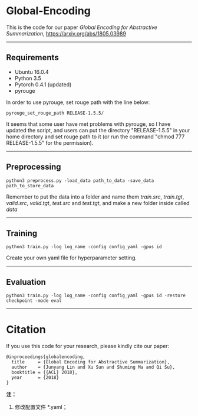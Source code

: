 # Global-Encoding
This is the code for our paper *Global Encoding for Abstractive Summarization*, https://arxiv.org/abs/1805.03989

***********************************************************

## Requirements
* Ubuntu 16.0.4
* Python 3.5
* Pytorch 0.4.1 (updated)
* pyrouge

In order to use pyrouge, set rouge path with the line below:
```
pyrouge_set_rouge_path RELEASE-1.5.5/
```
It seems that some user have met problems with pyrouge, so I have updated the script, and users can put the directory "RELEASE-1.5.5" in your home directory and set rouge path to it  (or run the command "chmod 777 RELEASE-1.5.5" for the permission).
**************************************************************

## Preprocessing
```
python3 preprocess.py -load_data path_to_data -save_data path_to_store_data 
```
Remember to put the data into a folder and name them *train.src*, *train.tgt*, *valid.src*, *valid.tgt*, *test.src* and *test.tgt*, and make a new folder inside called *data*

***************************************************************

## Training
```
python3 train.py -log log_name -config config_yaml -gpus id
```
Create your own yaml file for hyperparameter setting.

****************************************************************

## Evaluation
```
python3 train.py -log log_name -config config_yaml -gpus id -restore checkpoint -mode eval
```

*******************************************************************

# Citation
If you use this code for your research, please kindly cite our paper:
```
@inproceedings{globalencoding,
  title     = {Global Encoding for Abstractive Summarization},
  author    = {Junyang Lin and Xu Sun and Shuming Ma and Qi Su},
  booktitle = {{ACL} 2018},
  year      = {2018}
}
```

**注：**
1. 修改配置文件 *.yaml；